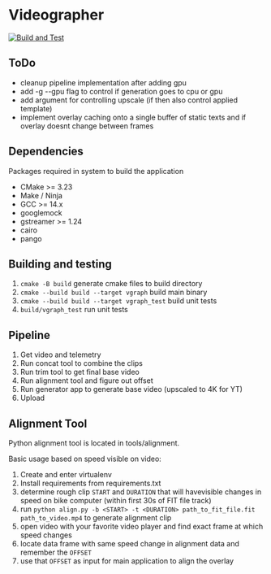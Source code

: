 # Videographer

[![Build and Test](https://github.com/neri14/videographer/actions/workflows/build-and-test.yml/badge.svg)](https://github.com/neri14/videographer/actions/workflows/build-and-test.yml)


## ToDo
- cleanup pipeline implementation after adding gpu
- add -g --gpu flag to control if generation goes to cpu or gpu
- add argument for controlling upscale (if then also control applied template)
- implement overlay caching onto a single buffer of static texts and if overlay doesnt change between frames


## Dependencies

Packages required in system to build the application

- CMake >= 3.23
- Make / Ninja
- GCC >= 14.x
- googlemock
- gstreamer >= 1.24
- cairo
- pango


## Building and testing

1. ```cmake -B build``` generate cmake files to build directory
1. ```cmake --build build --target vgraph``` build main binary
1. ```cmake --build build --target vgraph_test``` build unit tests
1. ```build/vgraph_test``` run unit tests


## Pipeline

1. Get video and telemetry
1. Run concat tool to combine the clips
1. Run trim tool to get final base video
1. Run alignment tool and figure out offset
1. Run generator app to generate base video (upscaled to 4K for YT)
1. Upload


## Alignment Tool

Python alignment tool is located in tools/alignment.

Basic usage based on speed visible on video:

1. Create and enter virtualenv
1. Install requirements from requirements.txt
1. determine rough clip ```START``` and ```DURATION``` that will havevisible changes in speed on bike computer (within first 30s of FIT file track) 
1. run ```python align.py -b <START> -t <DURATION> path_to_fit_file.fit path_to_video.mp4``` to generate alignment clip
1. open video with your favorite video player and find exact frame at which speed changes
1. locate data frame with same speed change in alignment data and remember the ```OFFSET```
1. use that ```OFFSET``` as input for main application to align the overlay
